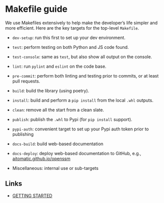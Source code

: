 # Makefile guide

We use Makefiles extensively to help make the developer’s life simpler and more efficient.
Here are the key targets for the top-level `Makefile`.

- `dev-setup`: run this first to set up your dev environment.

- `test`: perform testing on both Python and JS code found.

- `test-console`: same as `test`, but also show all output on the console.

- `lint`: run `pylint` and `eslint` on the code base.

- `pre-commit`: perform both linting and testing prior to commits, or at least pull requests.

- `build`: build the library (using poetry).

- `install`: build and perform a `pip install` from the local `.whl` outputs.

- `clean`: remove all the start from a clean slate.

- `publish`: publish the `.whl` to Pypi (for `pip install` support).

- `pypi-auth`: convenient target to set up your Pypi auth token prior to publishing

- `docs-build`:  build web-based documentation

- `docs-deploy`: deploy web-based documentation to GitHub, e.g., [aitomatic.github.io/openssm](https://aitomatic.github.io/openssm)

- Miscellaneous: internal use or sub-targets

## Links

- [GETTING STARTED](../GETTING_STARTED.md)
